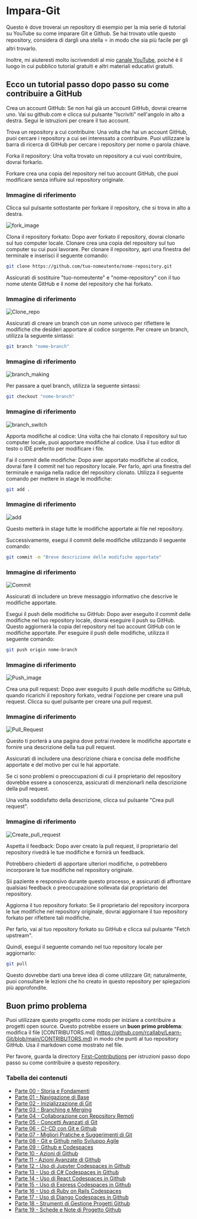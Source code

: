 # Impara-Git

Questo è dove troverai un repository di esempio per la mia serie di tutorial su YouTube su come imparare Git e Github.
Se hai trovato utile questo repository, considera di dargli una stella ⭐ in modo che sia più facile per gli altri trovarlo.

Inoltre, mi aiuteresti molto iscrivendoti al mio [canale YouTube](https://www.youtube.com/@richardcallaby), poiché è il luogo in cui pubblico tutorial gratuiti e altri materiali educativi gratuiti.

## Ecco un tutorial passo dopo passo su come contribuire a GitHub
Crea un account GitHub: Se non hai già un account GitHub, dovrai crearne uno. Vai su github.com e clicca sul pulsante "Iscriviti" nell'angolo in alto a destra. Segui le istruzioni per creare il tuo account.

Trova un repository a cui contribuire: Una volta che hai un account GitHub, puoi cercare i repository a cui sei interessato a contribuire. Puoi utilizzare la barra di ricerca di GitHub per cercare i repository per nome o parola chiave.

Forka il repository: Una volta trovato un repository a cui vuoi contribuire, dovrai forkarlo.

Forkare crea una copia del repository nel tuo account GitHub, che puoi modificare senza influire sul repository originale.

### Immagine di riferimento
Clicca sul pulsante sottostante per forkare il repository, che si trova in alto a destra.

![fork_image](./images/Readme_images/fork.png)

Clona il repository forkato: Dopo aver forkato il repository, dovrai clonarlo sul tuo computer locale. Clonare crea una copia del repository sul tuo computer su cui puoi lavorare. Per clonare il repository, apri una finestra del terminale e inserisci il seguente comando:

```bash
git clone https://github.com/tuo-nomeutente/nome-repository.git
```
Assicurati di sostituire "tuo-nomeutente" e "nome-repository" con il tuo nome utente GitHub e il nome del repository che hai forkato.

### Immagine di riferimento
![Clone_repo](./images/Readme_images/Clone.png)

Assicurati di creare un branch con un nome univoco per riflettere le modifiche che desideri apportare al codice sorgente. Per creare un branch, utilizza la seguente sintassi:

```bash
git branch "nome-branch"
```
### Immagine di riferimento
![branch_making](./images/Readme_images/Branch_making.png)

Per passare a quel branch, utilizza la seguente sintassi:
```bash
git checkout "nome-branch"
```
### Immagine di riferimento
![branch_switch](./images/Readme_images/branch_switch.png)

Apporta modifiche al codice: Una volta che hai clonato il repository sul tuo computer locale, puoi apportare modifiche al codice. Usa il tuo editor di testo o IDE preferito per modificare i file.

Fai il commit delle modifiche: Dopo aver apportato modifiche al codice, dovrai fare il commit nel tuo repository locale. Per farlo, apri una finestra del terminale e naviga nella radice del repository clonato. Utilizza il seguente comando per mettere in stage le modifiche:

```bash
git add .
```

### Immagine di riferimento
![add](./images/Readme_images/add.png)

Questo metterà in stage tutte le modifiche apportate ai file nel repository.

Successivamente, esegui il commit delle modifiche utilizzando il seguente comando:

```bash
git commit -m "Breve descrizione delle modifiche apportate"
```

### Immagine di riferimento
![Commit](./images/Readme_images/commit.png)

Assicurati di includere un breve messaggio informativo che descrive le modifiche apportate.

Esegui il push delle modifiche su GitHub: Dopo aver eseguito il commit delle modifiche nel tuo repository locale, dovrai eseguire il push su GitHub. Questo aggiornerà la copia del repository nel tuo account GitHub con le modifiche apportate. Per eseguire il push delle modifiche, utilizza il seguente comando:

```bash
git push origin nome-branch
```

### Immagine di riferimento
![Push_image](./images/Readme_images/push.png)

Crea una pull request: Dopo aver eseguito il push delle modifiche su GitHub, quando ricarichi il repository forkato, vedrai l'opzione per creare una pull request. Clicca su quel pulsante per creare una pull request.

### Immagine di riferimento
![Pull_Request](./images/Readme_images/pull%20request.png)

Questo ti porterà a una pagina dove potrai rivedere le modifiche apportate e fornire una descrizione della tua pull request.

Assicurati di includere una descrizione chiara e concisa delle modifiche apportate e del motivo per cui le hai apportate.

Se ci sono problemi o preoccupazioni di cui il proprietario del repository dovrebbe essere a conoscenza, assicurati di menzionarli nella descrizione della pull request.

Una volta soddisfatto della descrizione, clicca sul pulsante "Crea pull request".

### Immagine di riferimento
![Create_pull_request](./images/Readme_images/Create_pull_request.png)

Aspetta il feedback: Dopo aver creato la pull request, il proprietario del repository rivedrà le tue modifiche e fornirà un feedback.

Potrebbero chiederti di apportare ulteriori modifiche, o potrebbero incorporare le tue modifiche nel repository originale.

Sii paziente e responsivo durante questo processo, e assicurati di affrontare qualsiasi feedback o preoccupazione sollevata dal proprietario del repository.

Aggiorna il tuo repository forkato: Se il proprietario del repository incorpora le tue modifiche nel repository originale, dovrai aggiornare il tuo repository forkato per riflettere tali modifiche.

Per farlo, vai al tuo repository forkato su GitHub e clicca sul pulsante "Fetch upstream".

Quindi, esegui il seguente comando nel tuo repository locale per aggiornarlo:

```bash
git pull
```

Questo dovrebbe darti una breve idea di come utilizzare Git; naturalmente, puoi consultare le lezioni che ho creato in questo repository per spiegazioni più approfondite.

## Buon primo problema

Puoi utilizzare questo progetto come modo per iniziare a contribuire a progetti open source. Questo potrebbe essere un **buon primo problema**: modifica il file [CONTRIBUTORS.md] (https://github.com/rcallaby/Learn-Git/blob/main/CONTRIBUTORS.md) in modo che punti al tuo repository GitHub. Usa il markdown come mostrato nel file.

Per favore, guarda la directory [First-Contributions](https://github.com/rcallaby/Learn-Git/tree/main/First-Contributions) per istruzioni passo dopo passo su come contribuire a questo repository.

### Tabella dei contenuti

- [Parte 00 - Storia e Fondamenti](https://github.com/rcallaby/Learn-Git/blob/main/Lessons/en/Part-00-History-and-Foundations/history-of-git.md)
- [Parte 01 - Navigazione di Base](https://github.com/rcallaby/Learn-Git/blob/main/Lessons/en/Part-01-Basic-Navigation/basic-navigation.md)
- [Parte 02 - Inizializzazione di Git](https://github.com/rcallaby/Learn-Git/blob/main/Lessons/en/Part-02-Initializing-Git/getting-started.md)
- [Parte 03 - Branching e Merging](https://github.com/rcallaby/Learn-Git/blob/main/Lessons/en/Part-03-Branching-and-Merging/branching-and-merging.md)
- [Parte 04 - Collaborazione con Repository Remoti](https://github.com/rcallaby/Learn-Git/tree/main/Lessons/en/Part-04-Collaborating-with-Remote-Repositories/collaborating-with-remote-repos.md)
- [Parte 05 - Concetti Avanzati di Git](https://github.com/rcallaby/Learn-Git/blob/main/Lessons/en/Part-05-Advanced-Git-Concepts/advanced-git.md)
- [Parte 06 - CI-CD con Git e Github](https://github.com/rcallaby/Learn-Git/blob/main/Lessons/en/Part-06-CI-CD-with-Git-and-Github/ci-cd-git-github.md)
- [Parte 07 - Migliori Pratiche e Suggerimenti di Git](https://github.com/rcallaby/Learn-Git/blob/main/Lessons/en/Part-07-Git-Best-Practices-and-Tips/best-practices-tips.md)
- [Parte 08 - Git e Github nello Sviluppo Agile](https://github.com/rcallaby/Learn-Git/blob/main/Lessons/en/Part-08-Git-and-Github-in-Agile-Development/git-github-agile-dev.md)
- [Parte 09 - Github e Codespaces](https://github.com/rcallaby/Learn-Git/blob/main/Lessons/en/Part-09-Github-and-Codespaces/github-codespaces.md)
- [Parte 10 - Azioni di Github](https://github.com/rcallaby/Learn-Git/blob/main/Lessons/en/Part-10-Github-Actions/github-actions.md)
- [Parte 11 - Azioni Avanzate di Github](https://github.com/rcallaby/Learn-Git/blob/main/Lessons/en/Part-11-Advanced-Github-Actions/advanced-github-actions.md)
- [Parte 12 - Uso di Jupyter Codespaces in Github](https://github.com/rcallaby/Learn-Git/blob/main/Lessons/en/Part-12-Using-Jupyter-Codespaces-in-Github/github-jupyter-codespace.md)
- [Parte 13 - Uso di C# Codespaces in Github](https://github.com/rcallaby/Learn-Git/blob/main/Lessons/en/Part-13-Using%20Csharp-Codespaces-in-Github/github-Csharp-codespace.md)
- [Parte 14 - Uso di React Codespaces in Github](https://github.com/rcallaby/Learn-Git/blob/main/Lessons/en/Part-14-Using-React-Codespaces-in-Github/github-react-codespace.md)
- [Parte 15 - Uso di Express Codespaces in Github](https://github.com/rcallaby/Learn-Git/blob/main/Lessons/en/Part-15-Using-Express-Codespaces-in-Github/github-express-codespace.md)
- [Parte 16 - Uso di Ruby on Rails Codespaces](https://github.com/rcallaby/Learn-Git/blob/main/Lessons/en/Part-16-Using-Ruby-on-Rails-Codespaces/github-rubyrails-codespace.md)
- [Parte 17 - Uso di Django Codespaces in Github](https://github.com/rcallaby/Learn-Git/blob/main/Lessons/en/Part-17-Using%20Django%20Codespaces-in-Github/github-django-codespace.md)
- [Parte 18 - Strumenti di Gestione Progetti Github](https://github.com/rcallaby/Learn-Git/blob/main/Lessons/en/Part-18-Github-Project-Management-Tools/github-project-management-tools.md)
- [Parte 19 - Schede e Note di Progetto Github](https://github.com/rcallaby/Learn-Git/blob/main/Lessons/en/Part-19-Github-Project-Boards-and-Notes/github-project-boards-and-notes.md)
